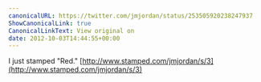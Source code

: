 ```yaml
---
canonicalURL: https://twitter.com/jmjordan/status/253505920238247937
ShowCanonicalLink: true
CanonicalLinkText: View original on
date: 2012-10-03T14:44:55+00:00
---
```

I just stamped "Red." [http://www.stamped.com/jmjordan/s/3](http://www.stamped.com/jmjordan/s/3)